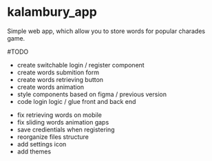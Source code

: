 # kalambury_app
Simple web app, which allow you to store words for popular charades game.

#TODO
* create switchable login / register component
* create words submition form
* create words retrieving button
* create words animation
* style components based on figma / previous version
* code login logic / glue front and back end
- fix retrieving words on mobile
- fix sliding words animation gaps
- save credientials when registering
- reorganize files structure
- add settings icon
- add themes